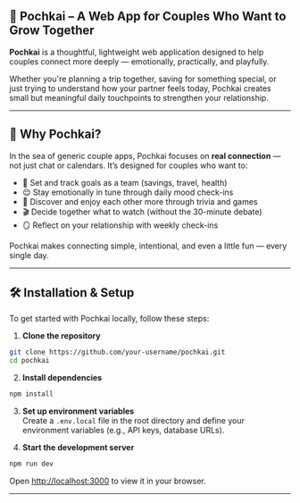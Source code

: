 ## 🌱 Pochkai – A Web App for Couples Who Want to Grow Together

**Pochkai** is a thoughtful, lightweight web application designed to help couples connect more deeply — emotionally, practically, and playfully.

Whether you're planning a trip together, saving for something special, or just trying to understand how your partner feels today, Pochkai creates small but meaningful daily touchpoints to strengthen your relationship.

---

## 🌱 Why Pochkai?

In the sea of generic couple apps, Pochkai focuses on **real connection** — not just chat or calendars. It’s designed for couples who want to:

- 🤝 Set and track goals as a team (savings, travel, health)
- 😌 Stay emotionally in tune through daily mood check-ins
- 🎲 Discover and enjoy each other more through trivia and games
- 🎬 Decide together what to watch (without the 30-minute debate)
- 🪞 Reflect on your relationship with weekly check-ins

Pochkai makes connecting simple, intentional, and even a little fun — every single day.

---

## 🛠️ Installation & Setup

To get started with Pochkai locally, follow these steps:

1. **Clone the repository**  
  ```bash
  git clone https://github.com/your-username/pochkai.git
  cd pochkai
  ```

2. **Install dependencies**  
  ```bash
  npm install
  ```

3. **Set up environment variables**  
  Create a `.env.local` file in the root directory and define your environment variables (e.g., API keys, database URLs).

4. **Start the development server**  
  ```bash
  npm run dev
  ```

  Open [http://localhost:3000](http://localhost:3000) to view it in your browser.

---